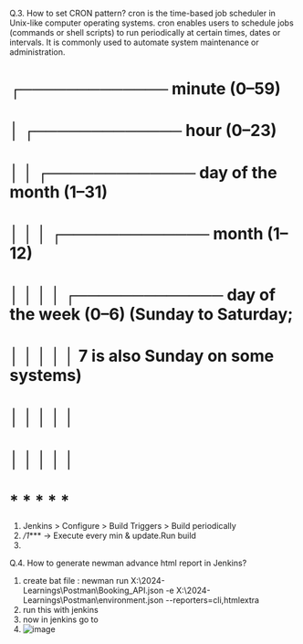 Q.3. How to set CRON pattern?
cron is the time-based job scheduler in Unix-like computer operating systems. 
cron enables users to schedule jobs (commands or shell scripts) to run periodically at certain times, dates or intervals. 
It is commonly used to automate system maintenance or administration.

# ┌───────────── minute (0–59)
# │ ┌───────────── hour (0–23)
# │ │ ┌───────────── day of the month (1–31)
# │ │ │ ┌───────────── month (1–12)
# │ │ │ │ ┌───────────── day of the week (0–6) (Sunday to Saturday;
# │ │ │ │ │                                   7 is also Sunday on some systems)
# │ │ │ │ │
# │ │ │ │ │
# * * * * *

1. Jenkins > Configure > Build Triggers > Build periodically
2. */1****    -> Execute every min & update.Run build
3. 

Q.4. How to generate newman advance html report in Jenkins?
1. create bat file : newman run X:\2024-Learnings\Postman\Booking_API.json -e X:\2024-Learnings\Postman\environment.json --reporters=cli,htmlextra
2. run this with jenkins
3. now in jenkins go to
4. ![image](https://github.com/Ka-4517/API-Testing-Details/assets/72380607/f7651582-decc-40fe-b332-09a38063a89c)
